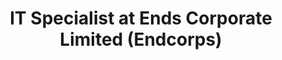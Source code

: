 ---
title: 'IT Specialist at Ends Corporate Limited (Endcorps)'
startDate: 'Sep 2023'
endDate: 'Oct 2024'
logo: '/endcorps-logo.png'
summary: Endcorps is Nigeria’s Premier Railway Advertising Company, with an extensive portfolio that covers all major rail lines and train stations in the country. At Endcorps, I worked as an IT specialist, maintaining the website, and working on resolving internal IT issues. I also built web & mobile apps for new product offerings.
orderIdx: 2
---